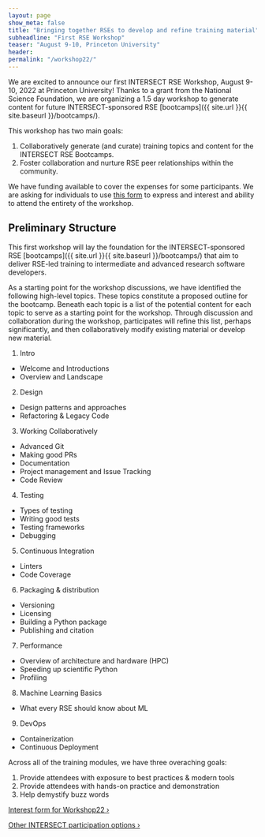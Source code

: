 ```yaml
---
layout: page
show_meta: false
title: "Bringing together RSEs to develop and refine training material"
subheadline: "First RSE Workshop"
teaser: "August 9-10, Princeton University"
header:
permalink: "/workshop22/"
---
```


We are excited to announce our first INTERSECT RSE Workshop, August 9-10, 2022 at Princeton University!
Thanks to a grant from the National Science Foundation, we are organizing a 1.5 day workshop to generate content for future INTERSECT-sponsored RSE [bootcamps]({{ site.url }}{{ site.baseurl }}/bootcamps/).

This workshop has two main goals:
1. Collaboratively generate (and curate) training topics and content for the INTERSECT RSE Bootcamps.
1. Foster collaboration and nurture RSE peer relationships within the community.

We have funding available to cover the expenses for some participants. We are asking for individuals to use [this form](https://docs.google.com/forms/d/e/1FAIpQLSeZi1aRn18_ocQ6vGpAj7WfJytlOp8JB0J81TgrWPdf5Hedzw/viewform?usp=sf_link) to express and interest and ability to attend the entirety of the workshop.


## Preliminary Structure

This first workshop will lay the foundation for the INTERSECT-sponsored RSE [bootcamps]({{ site.url }}{{ site.baseurl }}/bootcamps/) that aim to deliver RSE-led training to intermediate and advanced research software developers.

As a starting point for the workshop discussions, we have identified the following high-level topics.
These topics constitute a proposed outline for the bootcamp.
Beneath each topic is a list of the potential content for each topic to serve as a starting point for the workshop.
Through discussion and collaboration during the workshop, participates will refine this list, perhaps significantly, and then collaboratively modify existing material or develop new material.

1. Intro
 * Welcome and Introductions
 * Overview and Landscape
2. Design
 * Design patterns and approaches
 * Refactoring & Legacy Code
3. Working Collaboratively
 * Advanced Git
 * Making good PRs
 * Documentation
 * Project management and Issue Tracking
 * Code Review
4. Testing
 * Types of testing
 * Writing good tests
 * Testing frameworks
 * Debugging
5. Continuous Integration
 * Linters
 * Code Coverage
6. Packaging & distribution
 * Versioning
 * Licensing
 * Building a Python package
 * Publishing and citation
7. Performance
 * Overview of architecture and hardware (HPC)
 * Speeding up scientific Python
 * Profiling
8. Machine Learning Basics
 * What every RSE should know about ML
9. DevOps
 * Containerization
 * Continuous Deployment

Across all of the training modules, we have three overaching goals:
1. Provide attendees with exposure to best practices & modern tools
1. Provide attendees with hands-on practice and demonstration
1. Help demystify buzz words

 <div class="row t60 b60">
     <div class="small-12 text-left columns">
         <a class="button large radius alert" href="https://docs.google.com/forms/d/e/1FAIpQLSeZi1aRn18_ocQ6vGpAj7WfJytlOp8JB0J81TgrWPdf5Hedzw/viewform?usp=sf_link" target="_blank">Interest form for Workshop22 ›</a>
     </div><!-- /.small-12.columns -->
 </div><!-- /.row -->



<a class="radius button small" href="{{ site.url }}{{ site.baseurl }}/participate/">Other INTERSECT participation options ›</a>
